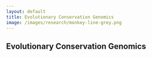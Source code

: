 ```yaml
---
layout: default
title: Evolutionary Conservation Genomics
image: /images/research/monkey-line-grey.png
---
```


## Evolutionary Conservation Genomics
